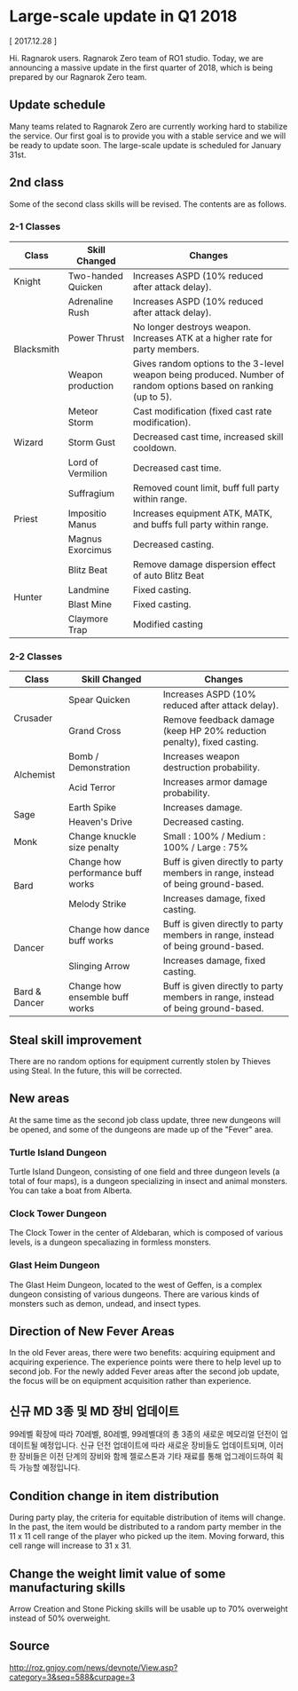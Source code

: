 # Large-scale update in Q1 2018

[ 2017.12.28 ]

Hi. Ragnarok users. Ragnarok Zero team of RO1 studio. Today, we are announcing a massive update in the first quarter of 2018, which is being prepared by our Ragnarok Zero team.

## Update schedule
 
Many teams related to Ragnarok Zero are currently working hard to stabilize the service. Our first goal is to provide you with a stable service and we will be ready to update soon. The large-scale update is scheduled for January 31st.

## 2nd class

Some of the second class skills will be revised. The contents are as follows.

### 2-1 Classes

<table>
  <thead>
    <tr>
			<th>Class</th>
			<th>Skill Changed</th>
			<th>Changes</th>
		</tr>
  </thead>
	<tbody>
		<tr>
			<td>Knight</td>
			<td>Two-handed Quicken</td>
			<td>Increases ASPD (10% reduced after attack delay).</td>
		</tr>
		<tr>
			<td rowspan="3">Blacksmith</td>
			<td>Adrenaline Rush</td>
			<td>Increases ASPD (10% reduced after attack delay).</td>
		</tr>
		<tr>
			<td>Power Thrust</td>
			<td>No longer destroys weapon. Increases ATK at a higher rate for party members.</td>
		</tr>
		<tr>
			<td>Weapon production</td>
			<td>Gives random options to the 3-level weapon being produced. Number of random options based on ranking (up to 5).</td>
		</tr>
		<tr>
			<td rowspan="3">Wizard</td>
			<td>Meteor Storm</td>
			<td>Cast modification (fixed cast rate modification).</td>
		</tr>
		<tr>
			<td>Storm Gust</td>
			<td>Decreased cast time, increased skill cooldown.</td>
		</tr>
		<tr>
			<td>Lord of Vermilion</td>
			<td>Decreased cast time.</td>
		</tr>
		<tr>
			<td rowspan="3">Priest</td>
			<td>Suffragium</td>
			<td>Removed count limit, buff full party within range.</td>
		</tr>
		<tr>
			<td>Impositio Manus</td>
			<td>Increases equipment ATK, MATK, and buffs full party within range.</td>
		</tr>
		<tr>
			<td>Magnus Exorcimus</td>
			<td>Decreased casting.</td>
		</tr>
		<tr>
			<td rowspan="4">Hunter</td>
			<td>Blitz Beat</td>
			<td>Remove damage dispersion effect of auto Blitz Beat</td>
		</tr>
		<tr>
			<td>Landmine</td>
			<td>Fixed casting.</td>
		</tr>
		<tr>
			<td>Blast Mine</td>
			<td>Fixed casting.</td>
		</tr>
		<tr>
			<td>Claymore Trap</td>
			<td>Modified casting</td>
		</tr>
	</tbody>
</table>

### 2-2 Classes

<table>
  <thead>
    <tr>
			<th>Class</th>
			<th>Skill Changed</th>
			<th>Changes</th>
		</tr>
  </thead>
	<tbody>
		<tr>
			<td rowspan="2">Crusader</td>
			<td>Spear Quicken</td>
			<td>Increases ASPD (10% reduced after attack delay).</td>
		</tr>
		<tr>
			<td>Grand Cross</td>
			<td>Remove feedback damage (keep HP 20% reduction penalty), fixed casting.</td>
		</tr>
		<tr>
			<td rowspan="2">Alchemist</td>
			<td>Bomb / Demonstration</td>
			<td>Increases weapon destruction probability.</td>
		</tr>
		<tr>
			<td>Acid Terror</td>
			<td>Increases armor damage probability.</td>
		</tr>
		<tr>
			<td rowspan="2">Sage</td>
			<td>Earth Spike</td>
			<td>Increases damage.</td>
		</tr>
		<tr>
			<td>Heaven's Drive</td>
			<td>Decreased casting.</td>
		</tr>
		<tr>
			<td>Monk</td>
			<td>Change knuckle size penalty</td>
			<td>Small : 100% / Medium : 100% / Large : 75%</td>
		</tr>
		<tr>
			<td rowspan="2">Bard</td>
			<td>Change how performance buff works</td>
			<td>Buff is given directly to party members in range, instead of being ground-based.</td>
		</tr>
		<tr>
			<td>Melody Strike</td>
			<td>Increases damage, fixed casting.</td>
		</tr>
		<tr>
			<td rowspan="2">Dancer</td>
			<td>Change how dance buff works</td>
			<td>Buff is given directly to party members in range, instead of being ground-based.</td>
		</tr>
		<tr>
			<td>Slinging Arrow</td>
			<td>Increases damage, fixed casting.</td>
		</tr>
		<tr>
			<td>Bard & Dancer</td>
			<td>Change how ensemble buff works</td>
			<td>Buff is given directly to party members in range, instead of being ground-based.</td>
		</tr>
	</tbody>
</table>

## Steal skill improvement

There are no random options for equipment currently stolen by Thieves using Steal. In the future, this will be corrected.

## New areas

At the same time as the second job class update, three new dungeons will be opened, and some of the dungeons are made up of the "Fever" area.

### Turtle Island Dungeon

Turtle Island Dungeon, consisting of one field and three dungeon levels (a total of four maps), is a dungeon specializing in insect and animal monsters. You can take a boat from Alberta.

### Clock Tower Dungeon

The Clock Tower in the center of Aldebaran, which is composed of various levels, is a dungeon specaliazing in formless monsters.

### Glast Heim Dungeon

The Glast Heim Dungeon, located to the west of Geffen, is a complex dungeon consisting of various dungeons. There are various kinds of monsters such as demon, undead, and insect types.

## Direction of New Fever Areas
 
In the old Fever areas, there were two benefits: acquiring equipment and acquiring experience. The experience points were there to help level up to second job. For the newly added Fever areas after the second job update, the focus will be on equipment acquisition rather than experience.

## 신규 MD 3종 및 MD 장비 업데이트

99레벨 확장에 따라 70레벨, 80레벨, 99레벨대의 총 3종의 새로운 메모리얼 던전이 업데이트될 예정입니다. 신규 던전 업데이트에 따라 새로운 장비들도 업데이트되며, 이러한 장비들은 이전 단계의 장비와 함께 젤로스톤과 기타 재료를 통해 업그레이드하여 획득 가능할 예정입니다.

## Condition change in item distribution

During party play, the criteria for equitable distribution of items will change. In the past, the item would be distributed to a random party member in the 11 x 11 cell range of the player who picked up the item. Moving forward, this cell range will increase to 31 x 31. 

## Change the weight limit value of some manufacturing skills

Arrow Creation and Stone Picking skills will be usable up to 70% overweight instead of 50% overweight.

## Source
http://roz.gnjoy.com/news/devnote/View.asp?category=3&seq=588&curpage=3